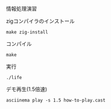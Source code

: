 情報処理演習

zigコンパイラのインストール
```
make zig-install
```

コンパイル
```
make
```

実行
```
./life
```

デモ再生(1.5倍速)
```
asciinema play -s 1.5 how-to-play.cast
```


